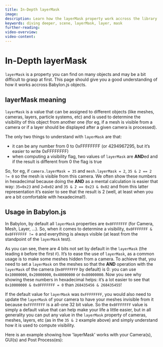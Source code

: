 ```yaml
---
title: In-Depth layerMask
image: 
description: Learn how the layerMask property work accross the library
keywords: diving deeper, scene, layerMask, layer, mask
further-reading:
video-overview:
video-content:
---
```


# In-Depth layerMask

`layerMask` is a property you can find on many objects and may be a bit difficult to grasp at first. This page should give you a good understanding of how it works accross Babylon.js objects.

## layerMask meaning

`layerMask` is a value that can be assigned to different objects (like meshes, cameras, layers, particle systems, etc) and is used to determine the visibility of this object from another one (for eg, if a mesh is visible from a camera or if a layer should be displayed after a given camera is processed).

The only two things to understand with `layerMask` are that:
* it can be any number from 0 to 0xFFFFFFFF (or 4294967295, but it’s easier to write 0xFFFFFFFF)
* when computing a visibility flag, two values of `layerMask` are **AND**ed and if the result is different from 0 the flag is true

So, for eg, if `camera.layerMask = 35` and `mesh.layerMask = 2`, `35 & 2 == 2 != 0` so the mesh is visible from this camera. We often show these numbers in hexadecimal because doing the **AND** as a mental calculation is easier that way: `35=0x23` and `2=0x02` and `35 & 2 == 0x23 & 0x02` and from this latter representation it’s easier to see that the result is 2 (well, at least when you are a bit comfortable with hexadecimal!).

## Usage in Babylon.js

In Babylon, by default all `layerMask` properties are `0x0FFFFFFF` (for Camera, Mesh, Layer, …). So, when it comes to determine a visibility, `0x0FFFFFFF & 0x0FFFFFFF != 0` and everything is always visible (at least from the standpoint of the `layerMask` test).

As you can see, there are 4 bits not set by default in the `layerMask` (the leading `0` before the first `F`). It’s to ease the use of `layerMask`, as a common usage is to make some meshes hidden from a camera. To achieve that, you need to set a `layerMask` on the meshes so that the **AND** operation with the `layerMask` of the camera (`0x0FFFFFFF` by default) is 0: you can use `0x10000000`, `0x20000000`, `0x40000000` or `0x80000000`. Now you see why showing these numbers in hexadecimal helps: it’s a lot easier to see that `0x10000000 & 0x0FFFFFFF = 0` than `268435456 & 268435455`!

If the default value for `layerMask` was `0xFFFFFFFF`, you would also need to update the `layerMask` of your camera to have your meshes invisible from it because `0xFFFFFFFF` is a all-one 32 bit value. So the `0x0FFFFFFF` value is simply a default value that can help make your life a little easier, but in all generality you can put any value in the `layerMask` property of cameras, meshes, layers, etc (as in the `35 & 2` example above) and simply understand how it is used to compute visibility.

Here is an example showing how 'layerMask' works with your Camera(s), GUI(s) and Post Process(es): <Playground id="#MFN0FQ#2" title="In-depth layerMask example" description="Simple example of using layerMask with GUI(s), Camera(s) and Post Process(es)."/>

